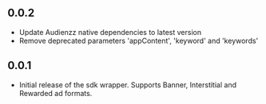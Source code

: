 ## 0.0.2

* Update Audienzz native dependencies to latest version
* Remove deprecated parameters 'appContent', 'keyword' and 'keywords'

## 0.0.1

* Initial release of the sdk wrapper. Supports Banner, Interstitial and Rewarded ad formats.
